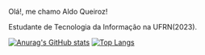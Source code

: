 Olá!, me chamo Aldo Queiroz! 

Estudante de Tecnologia da Informação na UFRN(2023).

 [![Anurag's GitHub stats](https://github-readme-stats.vercel.app/api?username=AldoQueirozTinoco&theme=radical)](https://github.com/anuraghazra/github-readme-stats)
 [![Top Langs](https://github-readme-stats.vercel.app/api/top-langs/?username=AldoQueirozTinoco&layout=donut)](https://github.com/anuraghazra/github-readme-stats)
  
